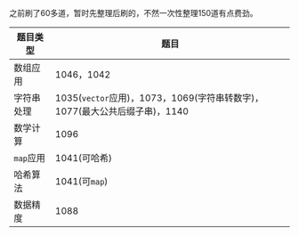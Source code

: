 之前刷了60多道，暂时先整理后刷的，不然一次性整理150道有点费劲。

| 题目类型 | 题目 |
| -------- | ---- |
| 数组应用 | 1046，1042|
| 字符串处理 | 1035(`vector`应用)，1073，1069(字符串转数字)，1077(最大公共后缀子串)，1140|
| 数学计算 | 1096 |
| `map`应用 | 1041(可哈希) |
| 哈希算法 | 1041(可`map`) |
| 数据精度 | 1088 |